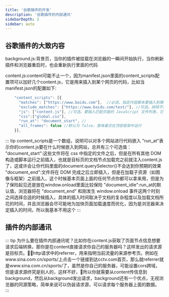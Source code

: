 ```yaml
---
title: '谷歌插件的开发'
description: '谷歌插件的内部通讯'
sidebarDepth: 2
sidebar: auto
---
```


## 谷歌插件的大致内容

background.js:背景页，当你的插件被挂载在浏览器的一瞬间开始执行，当你刷新插件和浏览器重启时，也会重新执行里面的代码

content.js:content可能不止一个，因为manifest.json里面的content_scripts配置项可以加好几个content.js，它是用来插入到某个网页的代码，比如当manifest.json的配置如下:

``` js
    "content_scripts": [{
      "matches": ["https://www.baidu.com"],  //必选，指定内容脚本要插入到哪些页面中去
      "exclude_matches": ["https://www.baidu.com/test/"], //可选。排除不需要插入内容脚本的页面
      "js": ["content.js"], //可选。要插入匹配页面的 JavaScript 文件列表，它们将按照数组中指定的顺序插入
      "css":["global.css"],
      "run_at": "document_start", //
      "all_frames": false //默认为 false，意味着仅在顶层框架中运行
    }],
```

::: tip
content_scripts是一个数组，说明可以对多个网站进行代码嵌入
"run_at"表示你的content.js要在什么时候嵌入到网站，总共有三个可选值：
"document_start":这些文件将在 css 中指定的文件之后，但是在所有其他 DOM 构造或脚本运行之前插入，也就是目标页的文档节点加载完之前就注入content.js了，这或许会让你代码里面的document.querySelector()不会达到你预期的效果
"document_end":文件将在 DOM 完成之后立即插入，但是在加载子资源（如图像与框架）之前插入，这个时候基本页面上面的任何节点你都可以拿来用，但是为了保险起见还是放在window.onload里面比较保险
"document_idle":run_at的默认值，浏览器将在 "document_end" 和刚发生 window.onload 事件这两个时刻之间选择合适的时候插入，具体的插入时间取决于文档的复杂程度以及加载文档所花的时间，并且浏览器会尽可能地为加快页面加载速度而优化，因为是浏览器来决定插入的时间，所以我基本不用这个
:::

## 插件的内部通讯
::: tip
为什么要在插件内部通讯呢？比如你在content.js获取了页面节点信息想要请求后端转换，那你是在content直接请求你自己的服务器吗？这样发出的请求源是目标页。http请求中的referrer，用来指明当前流量的来源参考页。例如在www.sina.com.cn/sports/上点击一个链接到达cctv.com首页，那么就referrer就是www.sina.com.cn/sports/了，虽然是你自己的服务器，可能设置cors跨域，但是请求源终究是别人的，这样不好，所以你就需要从content传信息到background，然后从background发出请求，background还有一个优点，无视浏览器的同源策略，简单来说可以伪装请求源，可以请求每个服务器上面的数据。
:::






